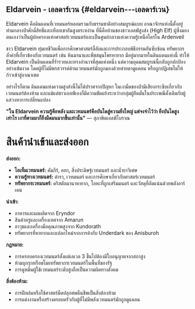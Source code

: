 ## **Eldarvein \- เอลดาร์เวน** {#eldarvein---เอลดาร์เวน}

Eldarvein คือดินแดนที่เวทมนตร์หลอมรวมกับธรรมชาติอย่างสมบูรณ์แบบ อาณาจักรแห่งนี้ตั้งอยู่ท่ามกลางป่าศักดิ์สิทธิ์และเทือกเขาอันสูงตระหง่าน ที่นี่คือบ้านของชาวเอลฟ์สูงส่ง (High Elf) ผู้ซึ่งมองตนเองว่าเป็นผู้ปกครองแห่งศาสตร์เวทมนตร์และเป็นศูนย์กลางแห่งความรู้เหนือใครใน Ardenveil

ชาว Eldarvein ทุ่มเทชีวิตเพื่อการศึกษาศาสตร์ลี้ลับและการประกอบพิธีกรรมอันซับซ้อน ทรัพยากรล้ำค่าที่เกี่ยวข้องกับเวทมนตร์ เช่น หินมานาและพืชสมุนไพรหายาก มีอยู่มากมายในดินแดนแห่งนี้ ทำให้ Eldarvein เป็นดินแดนที่ร่ำรวยและทรงอำนาจที่สุดแห่งหนึ่ง แต่ความอุดมสมบูรณ์นี้กลับถูกปกป้องอย่างเข้มงวด โดยผู้ที่ไม่มีพรสวรรค์ด้านเวทมนตร์มักถูกมองด้วยสายตาดูแคลน หรือถูกปฏิเสธไม่ให้ก้าวเข้าสู่อาณาเขต

อย่างไรก็ตาม ดินแดนแห่งความสูงส่งนี้ไม่ได้ปราศจากปัญหา ในเงามืดของป่ามีเสียงกระซิบเกี่ยวกับเวทมนตร์ต้องห้าม และแม้แต่ชาวเอลฟ์เองก็มีความขัดแย้งระหว่างกลุ่มผู้ยึดมั่นในประเพณีดั้งเดิมกับผู้แสวงหาการเปลี่ยนแปลง

**"ใน Eldarvein ความรู้คือพลัง และเวทมนตร์คือบันไดสู่ความยิ่งใหญ่ แต่จงจำไว้ว่า ยิ่งบันไดสูงเท่าไร เงาที่ตามมาก็ยิ่งมืดมนมากขึ้นเท่านั้น"** — สุภาษิตเอลฟ์โบราณ

# สินค้านำเข้าและส่งออก

**ส่งออก:**

* **ไอเท็มเวทมนตร์:** คัมภีร์, คทา, สิ่งประดิษฐ์เวทมนตร์ และน้ำยาวิเศษ  
* **ความรู้ทางเวทมนตร์:** ตำรา, เวทมนตร์ และการศึกษาเกี่ยวกับศาสตร์เวทมนตร์  
* **ทรัพยากรเวทมนตร์:** คริสตัลมานาหายาก, โลหะที่ถูกเสริมมนตร์ และวัสดุที่อัดแน่นด้วยพลังอาร์เคน

**นำเข้า:**

* อาหารและผลผลิตจาก Eryndor  
* สินค้าหรูและเครื่องเทศจาก Amarun  
* อาวุธและเครื่องมือคุณภาพสูงจาก Kundorath  
* ทรัพยากรที่หายากและแปลกใหม่จากการค้ากับ Underdark ของ Anisburoh

**กฎหมาย:**

* การครอบครองเวทมนตร์ตั้งแต่เลเวล 3 ขึ้นไปต้องมีใบอนุญาตจากสภาสูง  
* ห้ามบุกรุกหรือขโมยทรัพยากรเวทมนตร์ในพื้นที่ของรัฐ  
* การดูหมิ่นผู้ใช้เวทมนตร์ระดับสูงถือเป็นความผิดทางสังคม

**สิ่งต้องห้าม:**

* การฝึกฝนหรือใช้ศาสตร์มืดปลุกศพคืนชีพเป็นสิ่งต้องห้าม  
* การแต่งงานหรือสร้างครอบครัวกับผู้ที่ไม่มีพลังเวทมนตร์มักถูกดูแคลน